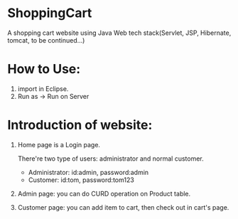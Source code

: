 # ShoppingCart
A shopping cart website using Java Web tech stack(Servlet, JSP, Hibernate, tomcat, to be continued...)

# How to Use:
1. import in Eclipse.
2. Run as -> Run on Server

# Introduction of website:
1. Home page is a Login page.

    There're two type of users: administrator and normal customer. 
    - Administrator: id:admin, password:admin
    - Customer: id:tom, password:tom123

2. Admin page: you can do CURD operation on Product table.
3. Customer page: you can add item to cart, then check out in cart's page.
